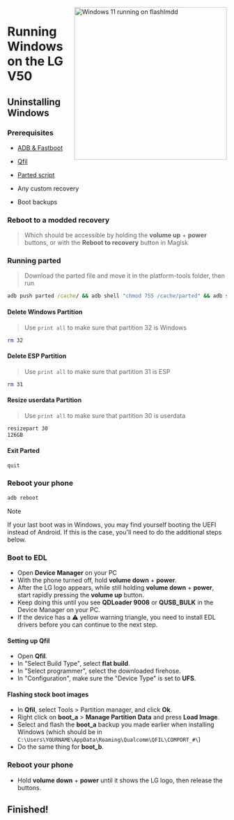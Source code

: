 <img align="right" src="https://github.com/n00b69/woa-flashlmdd/blob/main/flashlmdd.png" width="350" alt="Windows 11 running on flashlmdd">

# Running Windows on the LG V50

## Uninstalling Windows

### Prerequisites
- [ADB & Fastboot](https://developer.android.com/studio/releases/platform-tools)

- [Qfil](https://github.com/n00b69/woa-flashlmdd/releases/tag/Qfil)

- [Parted script](https://github.com/n00b69/woa-flashlmdd/releases/download/Files/parted)
  
- Any custom recovery
  
- Boot backups

### Reboot to a modded recovery
> Which should be accessible by holding the **volume up** + **power** buttons, or with the **Reboot to recovery** button in Magisk

### Running parted
> Download the parted file and move it in the platform-tools folder, then run
```cmd
adb push parted /cache/ && adb shell "chmod 755 /cache/parted" && adb shell /cache/parted /dev/block/sda
```

#### Delete Windows Partition
> Use `print all` to make sure that partition 32 is Windows
```sh
rm 32
```

#### Delete ESP Partition
> Use `print all` to make sure that partition 31 is ESP
```sh
rm 31
```

#### Resize userdata Partition
> Use `print all` to make sure that partition 30 is userdata
```sh
resizepart 30
126GB
```

#### Exit Parted
```sh
quit
```

### Reboot your phone
```cmd
adb reboot
```
> [!note]
> If your last boot was in Windows, you may find yourself booting the UEFI instead of Android. If this is the case, you'll need to do the additional steps below.

### Boot to EDL
- Open **Device Manager** on your PC
- With the phone turned off, hold **volume down** + **power**.
- After the LG logo appears, while still holding **volume down** + **power**, start rapidly pressing the **volume up** button.
- Keep doing this until you see **QDLoader 9008** or **QUSB_BULK** in the Device Manager on your PC.
- If the device has a ⚠️ yellow warning triangle, you need to install EDL drivers before you can continue to the next step.

#### Setting up Qfil
- Open **Qfil**.
- In "Select Build Type", select **flat build**.
- In "Select programmer", select the downloaded firehose.
- In "Configuration", make sure the "Device Type" is set to **UFS**.

#### Flashing stock boot images
- In **Qfil**, select Tools > Partition manager, and click **Ok**.
- Right click on **boot_a** > **Manage Partition Data** and press **Load Image**.
- Select and flash the **boot_a** backup you made earlier when installing Windows (which should be in `C:\Users\YOURNAME\AppData\Roaming\Qualcomm\QFIL\COMPORT_#\`)
- Do the same thing for **boot_b**.

### Reboot your phone
- Hold **volume down** + **power** until it shows the LG logo, then release the buttons.

## Finished!



















